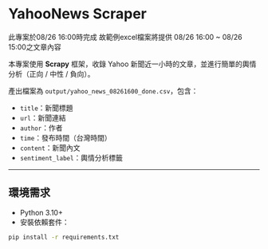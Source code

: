 # YahooNews Scraper
此專案於08/26 16:00時完成
故範例excel檔案將提供 08/26 16:00 ~ 08/26 15:00之文章內容

本專案使用 **Scrapy** 框架，收錄 Yahoo 新聞近一小時的文章，並進行簡單的輿情分析（正向 / 中性 / 負向）。  

產出檔案為 `output/yahoo_news_08261600_done.csv`，包含：
- `title`：新聞標題  
- `url`：新聞連結  
- `author`：作者  
- `time`：發布時間（台灣時間）  
- `content`：新聞內文  
- `sentiment_label`：輿情分析標籤  

---

## 環境需求

- Python 3.10+  
- 安裝依賴套件：

```bash
pip install -r requirements.txt

